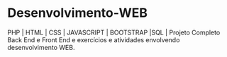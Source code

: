 # Desenvolvimento-WEB
PHP | HTML | CSS | JAVASCRIPT | BOOTSTRAP |SQL | Projeto Completo Back End e Front End e exercícios e atividades envolvendo desenvolvimento WEB.
